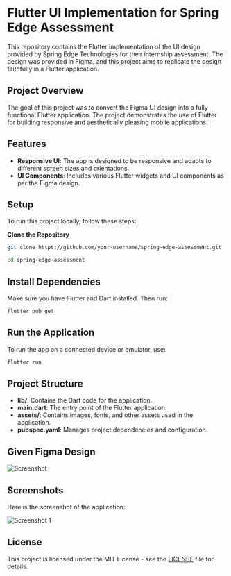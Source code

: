 # Flutter UI Implementation for Spring Edge Assessment

This repository contains the Flutter implementation of the UI design provided by Spring Edge Technologies for their internship assessment. The design was provided in Figma, and this project aims to replicate the design faithfully in a Flutter application.

## Project Overview

The goal of this project was to convert the Figma UI design into a fully functional Flutter application. The project demonstrates the use of Flutter for building responsive and aesthetically pleasing mobile applications.

## Features

- **Responsive UI**: The app is designed to be responsive and adapts to different screen sizes and orientations.
- **UI Components**: Includes various Flutter widgets and UI components as per the Figma design.

## Setup

To run this project locally, follow these steps:

**Clone the Repository**

```bash
git clone https://github.com/your-username/spring-edge-assessment.git

cd spring-edge-assessment
```

## Install Dependencies

Make sure you have Flutter and Dart installed. Then run:

```bash
flutter pub get
```

## Run the Application

To run the app on a connected device or emulator, use:

```bash
flutter run
```

## Project Structure

- **lib/**: Contains the Dart code for the application.
- **main.dart**: The entry point of the Flutter application.
- **assets/**: Contains images, fonts, and other assets used in the application.
- **pubspec.yaml**: Manages project dependencies and configuration.

## Given Figma Design

![Screenshot](path/to/screenshot1.png)

## Screenshots

Here is the screenshot of the application:

![Screenshot 1](path/to/screenshot1.png)

## License

This project is licensed under the MIT License - see the [LICENSE](LICENSE) file for details.
